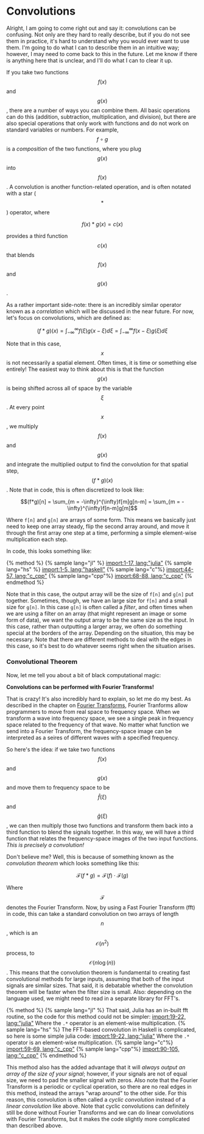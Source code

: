 # Convolutions
Alright, I am going to come right out and say it: convolutions can be confusing.
Not only are they hard to really describe, but if you do not see them in practice, it's hard to understand why you would ever want to use them.
I'm going to do what I can to describe them in an intuitive way; however, I may need to come back to this in the future.
Let me know if there is anything here that is unclear, and I'll do what I can to clear it up.

If you take two functions $$f(x)$$ and $$g(x)$$, there are a number of ways you can combine them.
All basic operations can do this (addition, subtraction, multiplication, and division), but there are also special operations that only work with functions and do not work on standard variables or numbers.
For example, $$f \circ g$$ is a *composition* of the two functions, where you plug $$g(x)$$ into $$f(x)$$.
A convolution is another function-related operation, and is often notated with a star ($$*$$) operator, where

$$f(x)*g(x)=c(x)$$

provides a third function $$c(x)$$ that blends $$f(x)$$ and $$g(x)$$.

As a rather important side-note: there is an incredibly similar operator known as a *correlation* which will be discussed in the near future.
For now, let's focus on convolutions, which are defined as:

$$(f*g)(x) = \int_{-\infty}^{\infty}f(\xi)g(x-\xi)d\xi = \int_{-\infty}^{\infty}f(x-\xi)g(\xi)d\xi$$

Note that in this case, $$x$$ is not necessarily a spatial element.
Often times, it is time or something else entirely!
The easiest way to think about this is that the function $$g(x)$$ is being shifted across all of space by the variable $$\xi$$.
At every point $$x$$, we multiply $$f(x)$$ and $$g(x)$$ and integrate the multiplied output to find the convolution for that spatial step, $$(f*g)(x)$$.
Note that in code, this is often discretized to look like:

$$(f*g)[n] = \sum_{m = -\infty}^{\infty}f[m]g[n-m] = \sum_{m = -\infty}^{\infty}f[n-m]g[m]$$

Where `f[n]` and `g[n]` are arrays of some form.
This means we basically just need to keep one array steady, flip the second array around, and move it through the first array one step at a time, performing a simple element-wise multiplication each step.

<!---This can be seen in the following animation:--->

<!---ADD ANIMATION--->

In code, this looks something like:

{% method %}
{% sample lang="jl" %}
[import:1-17, lang:"julia"](code/julia/conv.jl)
{% sample lang="hs" %}
[import:1-5, lang:"haskell"](code/haskell/convolution.hs)
{% sample lang="c"%}
[import:44-57, lang:"c_cpp"](code/c/convolutions.c)
{% sample lang="cpp"%}
[import:68-88, lang:"c_cpp"](code/c++/convolutions.cpp)
{% endmethod %}

Note that in this case, the output array will be the size of `f[n]` and `g[n]` put together.
Sometimes, though, we have an large size for `f[n]` and a small size for `g[n]`.
In this case `g[n]` is often called a *filter*, and often times when we are using a filter on an array (that might represent an image or some form of data), we want the output array to be the same size as the input.
In this case, rather than outputting a larger array, we often do something special at the borders of the array.
Depending on the situation, this may be necessary.
Note that there are different methods to deal with the edges in this case, so it's best to do whatever seems right when the situation arises.

### Convolutional Theorem

Now, let me tell you about a bit of black computational magic:

**Convolutions can be performed with Fourier Transforms!**

That is crazy!
It's also incredibly hard to explain, so let me do my best.
As described in the chapter on [Fourier Transforms](chapters/FFT/cooley_tukey.md), Fourier Tranforms allow programmers to move from real space to frequency space.
When we transform a wave into frequency space, we see a single peak in frequency space related to the frequency of that wave.
No matter what function we send into a Fourier Transform, the frequency-space image can be interpreted as a seires of different waves with a specified frequency.

So here's the idea: if we take two functions $$f(x)$$ and $$g(x)$$ and move them to frequency space to be $$\hat f(\xi)$$ and $$\hat g(\xi)$$, we can then multiply those two functions and transform them back into a third function to blend the signals together.
In this way, we will have a third function that relates the frequency-space images of the two input functions.
*This is precisely a convolution!*

Don't believe me?
Well, this is because of something known as the *convolution theorem* which looks something like this:

$$\mathcal{F}(f*g) = \mathcal{F}(f) \cdot \mathcal{F}(g)$$

Where $$\mathcal{F}$$ denotes the Fourier Transform.
Now, by using a Fast Fourier Transform (fft) in code, this can take a standard convolution on two arrays of length $$n$$, which is an $$\mathcal{O}(n^2)$$ process, to $$\mathcal{O}(n\log(n))$$.
This means that the convolution theorem is fundamental to creating fast convolutional methods for large inputs, assuming that both of the input signals are similar sizes.
That said, it is debatable whether the convolution theorem will be faster when the filter size is small.
Also: depending on the language used, we might need to read in a separate library for FFT's.

{% method %}
{% sample lang="jl" %}
That said, Julia has an in-built fft routine, so the code for this method could not be simpler:
[import:19-22, lang:"julia"](code/julia/conv.jl)
Where the `.*` operator is an element-wise multiplication.
{% sample lang="hs" %}
The FFT-based convolution in Haskell is complicated, so here is some simple julia code:
[import:19-22, lang:"julia"](code/julia/conv.jl)
Where the `.*` operator is an element-wise multiplication.
{% sample lang="c"%}
[import:59-69, lang:"c_cpp"](code/c/convolutions.c)
{% sample lang="cpp"%}
[import:90-105, lang:"c_cpp"](code/c++/convolutions.cpp)
{% endmethod %}

This method also has the added advantage that it will *always output an array of the size of your signal*; however, if your signals are not of equal size, we need to pad the smaller signal with zeros.
Also note that the Fourier Transform is a periodic or cyclical operation, so there are no real edges in this method, instead the arrays "wrap around" to the other side.
For this reason, this convolution is often called a *cyclic convolution* instead of a *linear convolution* like above.
Note that cyclic convolutions can definitely still be done without Fourier Transforms and we can do linear convolutions with Fourier Transforms, but it makes the code slightly more complicated than described above.

<!---
If you are still having trouble wrapping your head around what the convolution theorem actually means, maybe this graphic will help:

ADD IMAGE

Remember that each element of the frequency-space array is a different waveform in real-space, so when you multiply two frequency-space arrays, you are selectively amplifying similar waveforms.
--->

<script>
MathJax.Hub.Queue(["Typeset",MathJax.Hub]);
</script>
$$
\newcommand{\d}{\mathrm{d}}
\newcommand{\bff}{\boldsymbol{f}}
\newcommand{\bfg}{\boldsymbol{g}}
\newcommand{\bfp}{\boldsymbol{p}}
\newcommand{\bfq}{\boldsymbol{q}}
\newcommand{\bfx}{\boldsymbol{x}}
\newcommand{\bfu}{\boldsymbol{u}}
\newcommand{\bfv}{\boldsymbol{v}}
\newcommand{\bfA}{\boldsymbol{A}}
\newcommand{\bfB}{\boldsymbol{B}}
\newcommand{\bfC}{\boldsymbol{C}}
\newcommand{\bfM}{\boldsymbol{M}}
\newcommand{\bfJ}{\boldsymbol{J}}
\newcommand{\bfR}{\boldsymbol{R}}
\newcommand{\bfT}{\boldsymbol{T}}
\newcommand{\bfomega}{\boldsymbol{\omega}}
\newcommand{\bftau}{\boldsymbol{\tau}}
$$

